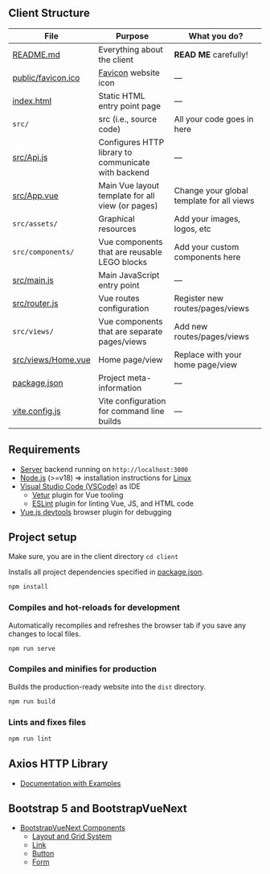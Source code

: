 
## Client Structure

| File        | Purpose           | What you do?  |
| ------------- | ------------- | ----- |
| [README.md](./README.md) | Everything about the client | **READ ME** carefully! |
| [public/favicon.ico](public/favicon.ico) | [Favicon](https://en.wikipedia.org/wiki/Favicon) website icon | — |
| [index.html](index.html) | Static HTML entry point page | — |
| `src/` | src (i.e., source code) | All your code goes in here |
| [src/Api.js](src/Api.js) | Configures HTTP library to communicate with backend | — |
| [src/App.vue](src/App.vue) | Main Vue layout template for all view (or pages) | Change your global template for all views |
| `src/assets/` | Graphical resources | Add your images, logos, etc |
| `src/components/` | Vue components that are reusable LEGO blocks | Add your custom components here |
| [src/main.js](src/main.js) | Main JavaScript entry point | — |
| [src/router.js](src/router.js) | Vue routes configuration | Register new routes/pages/views |
| `src/views/` | Vue components that are separate pages/views | Add new routes/pages/views |
| [src/views/Home.vue](src/views/Home.vue) | Home page/view | Replace with your home page/view |
| [package.json](package.json) | Project meta-information | —|
| [vite.config.js](vite.config.js) | Vite configuration for command line builds | — |

## Requirements

* [Server](../server/README.md) backend running on `http://localhost:3000`
* [Node.js](https://nodejs.org/en/download/) (>=v18) => installation instructions for [Linux](https://github.com/nodesource/distributions)
* [Visual Studio Code (VSCode)](https://code.visualstudio.com/) as IDE
  * [Vetur](https://marketplace.visualstudio.com/items?itemName=octref.vetur) plugin for Vue tooling
  * [ESLint](https://marketplace.visualstudio.com/items?itemName=dbaeumer.vscode-eslint) plugin for linting Vue, JS, and HTML code
* [Vue.js devtools](https://devtools.vuejs.org/) browser plugin for debugging

## Project setup

Make sure, you are in the client directory `cd client`

Installs all project dependencies specified in [package.json](./package.json).

```sh
npm install
```

### Compiles and hot-reloads for development

Automatically recompiles and refreshes the browser tab if you save any changes to local files.

```sh
npm run serve
```

### Compiles and minifies for production

Builds the production-ready website into the `dist` directory.

```sh
npm run build
```

### Lints and fixes files

```sh
npm run lint
```

## Axios HTTP Library

* [Documentation with Examples](https://github.com/axios/axios#axios)

## Bootstrap 5 and BootstrapVueNext

* [BootstrapVueNext Components](https://bootstrap-vue-next.github.io/bootstrap-vue-next/docs/components)
  * [Layout and Grid System](https://bootstrap-vue-next.github.io/bootstrap-vue-next/docs/components/grid-system)
  * [Link](https://bootstrap-vue-next.github.io/bootstrap-vue-next/docs/components/link)
  * [Button](https://bootstrap-vue-next.github.io/bootstrap-vue-next/docs/components/button)
  * [Form](https://bootstrap-vue-next.github.io/bootstrap-vue-next/docs/components/form)
